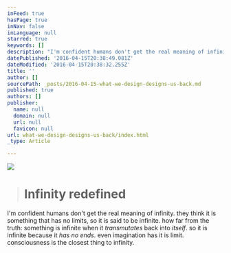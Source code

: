 ```yaml
---
inFeed: true
hasPage: true
inNav: false
inLanguage: null
starred: true
keywords: []
description: "I'm confident humans don't get the real meaning of infinity. they think it is something that has no limits, so it is said to be infinite. how far from the truth: something is infinite when it transmutates back into itself. so it is infinite because it has no ends. even imagination has it is limit. consciousness is the closest thing to infinity.\_"
datePublished: '2016-04-15T20:38:49.081Z'
dateModified: '2016-04-15T20:38:32.255Z'
title: ''
author: []
sourcePath: _posts/2016-04-15-what-we-design-designs-us-back.md
published: true
authors: []
publisher:
  name: null
  domain: null
  url: null
  favicon: null
url: what-we-design-designs-us-back/index.html
_type: Article

---
```

![](https://the-grid-user-content.s3-us-west-2.amazonaws.com/4d50a224-046e-47cf-9b00-46ce9e671383.jpg)

> # Infinity redefined

I'm confident humans don't get the real meaning of infinity. they think it is something that has no limits, so it is said to be infinite. how far from the truth: something is infinite when it _transmutates_ back into _itself_. so it is infinite because it _has no ends_. even imagination has it is limit. consciousness is the closest thing to infinity.